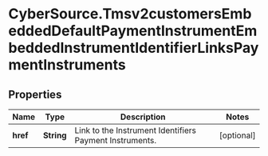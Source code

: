 # CyberSource.Tmsv2customersEmbeddedDefaultPaymentInstrumentEmbeddedInstrumentIdentifierLinksPaymentInstruments

## Properties
Name | Type | Description | Notes
------------ | ------------- | ------------- | -------------
**href** | **String** | Link to the Instrument Identifiers Payment Instruments.  | [optional] 


